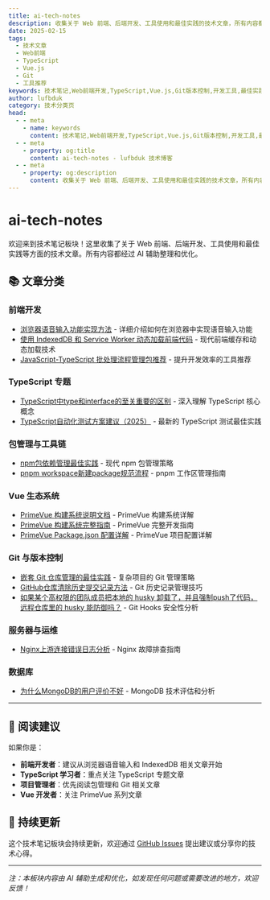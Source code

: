 ```yaml
---
title: ai-tech-notes
description: 收集关于 Web 前端、后端开发、工具使用和最佳实践的技术文章，所有内容都经过 AI 辅助整理优化
date: 2025-02-15
tags:
  - 技术文章
  - Web前端
  - TypeScript
  - Vue.js
  - Git
  - 工具推荐
keywords: 技术笔记,Web前端开发,TypeScript,Vue.js,Git版本控制,开发工具,最佳实践
author: lufbduk
category: 技术分类页
head:
  - - meta
    - name: keywords
      content: 技术笔记,Web前端开发,TypeScript,Vue.js,Git版本控制,开发工具,最佳实践,AI辅助整理
  - - meta
    - property: og:title
      content: ai-tech-notes - lufbduk 技术博客
  - - meta
    - property: og:description
      content: 收集关于 Web 前端、后端开发、工具使用和最佳实践的技术文章，所有内容都经过 AI 辅助整理优化
---
```


# ai-tech-notes

欢迎来到技术笔记板块！这里收集了关于 Web 前端、后端开发、工具使用和最佳实践等方面的技术文章。所有内容都经过 AI 辅助整理和优化。

## 📚 文章分类

### 前端开发

- [浏览器语音输入功能实现方法](./浏览器语音输入功能实现方法.md) - 详细介绍如何在浏览器中实现语音输入功能
- [使用 IndexedDB 和 Service Worker 动态加载前端代码](./使用%20IndexedDB%20和%20Service%20Worker%20动态加载前端代码.md) - 现代前端缓存和动态加载技术
- [JavaScript-TypeScript 批处理流程管理包推荐](./JavaScript-TypeScript-批处理流程管理包推荐.md) - 提升开发效率的工具推荐

### TypeScript 专题

- [TypeScript中type和interface的至关重要的区别](./TypeScript中type和interface的至关重要的区别.md) - 深入理解 TypeScript 核心概念
- [TypeScript自动化测试方案建议（2025）](./TypeScript自动化测试方案建议（2025）.md) - 最新的 TypeScript 测试最佳实践

### 包管理与工具链

- [npm包依赖管理最佳实践](./npm包依赖管理最佳实践.md) - 现代 npm 包管理策略
- [pnpm workspace新建package规范流程](./pnpm%20workspace新建package规范流程.md) - pnpm 工作区管理指南

### Vue 生态系统

- [PrimeVue 构建系统说明文档](./PrimeVue%20构建系统说明文档.md) - PrimeVue 构建系统详解
- [PrimeVue 构建系统完整指南](./PrimeVue%20构建系统完整指南.md) - PrimeVue 完整开发指南
- [PrimeVue Package.json 配置详解](./PrimeVue%20Package.json%20配置详解.md) - PrimeVue 项目配置详解

### Git 与版本控制

- [嵌套 Git 仓库管理的最佳实践](./嵌套%20Git%20仓库管理的最佳实践.md) - 复杂项目的 Git 管理策略
- [GitHub仓库清除历史提交记录方法](./GitHub仓库清除历史提交记录方法.md) - Git 历史记录管理技巧
- [如果某个高权限的团队成员把本地的 husky 卸载了，并且强制push了代码，远程仓库里的 husky 能防御吗？](./如果某个高权限的团队成员把本地的%20husky%20卸载了，并且强制push了代码，远程仓库里的%20husky%20能防御吗？.md) - Git Hooks 安全性分析

### 服务器与运维

- [Nginx上游连接错误日志分析](./Nginx上游连接错误日志分析.md) - Nginx 故障排查指南

### 数据库

- [为什么MongoDB的用户评价不好](./为什么MongoDB的用户评价不好.md) - MongoDB 技术评估和分析

---

## 📖 阅读建议

如果你是：

- **前端开发者**：建议从浏览器语音输入和 IndexedDB 相关文章开始
- **TypeScript 学习者**：重点关注 TypeScript 专题文章
- **项目管理者**：优先阅读包管理和 Git 相关文章
- **Vue 开发者**：关注 PrimeVue 系列文章

## 🔄 持续更新

这个技术笔记板块会持续更新，欢迎通过 [GitHub Issues](https://github.com/lufbduk/tech/issues) 提出建议或分享你的技术心得。

---

*注：本板块内容由 AI 辅助生成和优化，如发现任何问题或需要改进的地方，欢迎反馈！*
